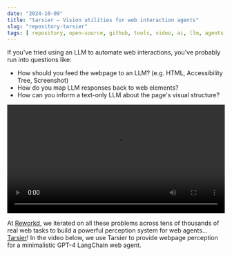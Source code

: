 ```yaml
---
date: "2024-10-09"
title: "tarsier — Vision utilities for web interaction agents"
slug: "repository-tarsier"
tags: [ repository, open-source, github, tools, video, ai, llm, agents ]
---
```




If you've tried using an LLM to automate web interactions, you've probably run into questions like:

* How should you feed the webpage to an LLM? (e.g. HTML, Accessibility Tree, Screenshot)
* How do you map LLM responses back to web elements?
* How can you inform a text-only LLM about the page's visual structure?

<video src="https://github.com/reworkd/tarsier/assets/50181239/af12beda-89b5-4add-b888-d780b353304b" width="100%" controls autoplay loop>Your browser does not support playing this video!</video>

At [Reworkd][2], we iterated on all these problems across tens of thousands of real web tasks to build a powerful perception system for web agents... [Tarsier][1]! In the video below, we use Tarsier to provide webpage perception for a minimalistic GPT-4 LangChain web agent.



   [1]: https://github.com/reworkd/tarsier
   [2]: https://www.reworkd.ai/
